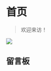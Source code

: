 # 首页

> 欢迎来访！

![](https://cdn.jsdelivr.net/gh/HenryKang99/HenryKang99.github.io@master/_img/avatar.gif)


## 留言板